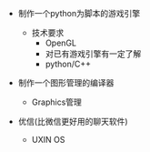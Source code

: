 
- 制作一个python为脚本的游戏引擎
    - 技术要求
        - OpenGL
        - 对已有游戏引擎有一定了解
        - python/C++

- 制作一个图形管理的编译器
    - Graphics管理

- 优信(比微信更好用的聊天软件)
    - UXIN OS


